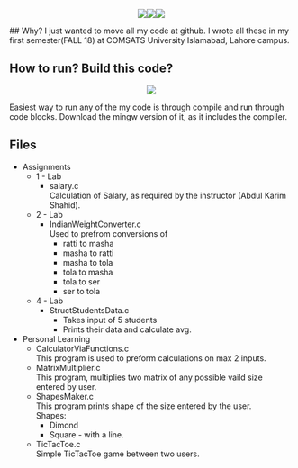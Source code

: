 <p align="center"><img src='https://img.shields.io/badge/Developer-Arose%20Niazi-blue.svg?style=popout-square&logo=codio' ><img src='https://img.shields.io/badge/Build-passing-brightgreen.svg?style=popout-square&logo=codio' ><img src='https://img.shields.io/badge/Programmed%20in-C-blue.svg?style=popout-square&logo=codio' ></p>
## Why?
I just wanted to move all my code at github. I wrote all these in my first semester(FALL 18) at COMSATS University Islamabad, Lahore campus. 

## How to run? Build this code? 
<p align="center"><a url='http://www.codeblocks.org/downloads/26'><img src='https://img.shields.io/badge/Codeblocks-Windows%20Mac-orange.svg?style=popout-square&logo=codio' /></a></p>
Easiest way to run any of the my code is through compile and run through code blocks. 
Download the mingw version of it, as it includes the compiler. 

## Files
- Assignments
	- 1 - Lab
		- salary.c <br>
			Calculation of Salary, as required by the instructor (Abdul Karim Shahid). 
	- 2 - Lab
		- IndianWeightConverter.c <br>
			Used to prefrom conversions of
			- ratti to masha
			- masha to ratti
			- masha to tola
			- tola to masha
			- tola to ser
			- ser to tola
	- 4 - Lab
		- StructStudentsData.c
			- Takes input of 5 students
			- Prints their data and calculate avg.
- Personal Learning
	- CalculatorViaFunctions.c<br>
		This program is used to preform calculations on max 2 inputs. 
	- MatrixMultiplier.c <br>
		This program, multiplies two matrix of any possible vaild size entered by user. 
	- ShapesMaker.c <br>
		This program prints shape of the size entered by the user.<br>
		Shapes:
		- Dimond
		- Square - with a line. 
	- TicTacToe.c<br>
		Simple TicTacToe game between two users. 

